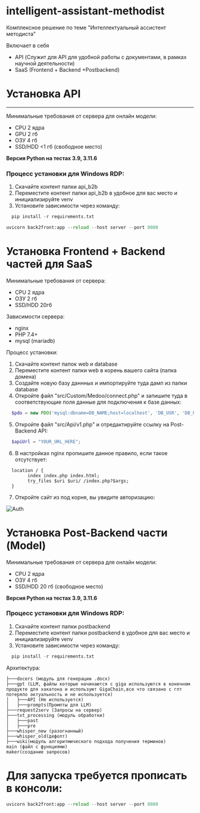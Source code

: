 # intelligent-assistant-methodist
Комплексное решение по теме "Интеллектуальный ассистент методиста"

Включает в себя 
- API (Служит для API для удобной работы с документами, в рамках научной деятельности)
- SaaS (Frontend + Backend +Postbackend)

# Установка API 
----------------------
Минимальные требования от сервера для онлайн модели:
- CPU 2 ядра
- GPU 2 гб
- ОЗУ 4 гб
- SSD/HDD <1 гб (свободное место)

**Версия Python на тестах 3.9, 3.11.6**

### Процесс установки для Windows RDP:
1. Скачайте контент папки api_b2b
2. Переместите контент папки api_b2b в удобное для вас место и инициализируйте venv
3. Установите зависимости через команду:
```python
  pip install -r requirements.txt
```
```python
uvicorn back2front:app --reload --host server --port 8080
```

# Установка Frontend + Backend частей для SaaS

Минимальные требования от сервера:
- CPU 2 ядра
- ОЗУ 2 гб
- SSD/HDD 20гб

Зависимости сервера:
- nginx
- PHP 7.4+
- mysql (mariadb)

Процесс установки:
1. Скачайте контент папок web и database
2. Переместите контент папки web в корень вашего сайта (папка домена)
3. Создайте новую базу даннных и импортируйте туда дамп из папки database
4. Откройте файл "src/Custom/Medoo/connect.php" и запишите туда в соответствующие поля данные для подключения к базе данных:

```php
  $pdo = new PDO('mysql:dbname=DB_NAME;host=localhost', 'DB_USR', 'DB_PWD');
```

5.  Откройте файл "src/Api/v1.php" и отредактируйте ссылку на Post-Backend API:
```php
  $apiUrl = "YOUR_URL_HERE";
```

6. В настройках nginx пропишите данное правило, если такое отсутствует:
```nginx
  location / {
        index index.php index.html;
        try_files $uri $uri/ /index.php?$args;
  }
```

7. Откройте сайт из под корня, вы увидите авторизацию:

![Auth](https://raw.githubusercontent.com/fortrane/intelligent-assistant-methodist-geekbrains/main/images/auth.png)

# Установка Post-Backend части (Model)

Минимальные требования от сервера для онлайн модели:
- CPU 2 ядра
- ОЗУ 4 гб
- SSD/HDD 20 гб (свободное место)


**Версия Python на тестах 3.9, 3.11.6**

### Процесс установки для Windows RDP:
1. Скачайте контент папки postbackend
2. Переместите контент папки postbackend в удобное для вас место и инициализируйте venv
3. Установите зависимости через команду:
```python
  pip install -r requirements.txt
```

Архитектура:
```text
├───docers (модуль для генерации .docx)
├───gpt (LLM, файлы которые начинаются с giga используются в конечном продукте для хакатона и используют GigaChain,все что связано с гпт потеряло актуальность и не используется)
│   ├───API (Не используется)
│   ├───prompts(Промпты для LLM)
├───request2serv (Запросы на сервер)
├───txt_processing (модуль обработки)
│   ├───past
│   ├───pre
├───whisper_new (разогнанный)
├───whisper_old(дефолт)
├───wiki(модуль алгоритмического подхода получения терминов)
main (файл с функциями)
maker(создание запросов)
```

# Для запуска требуется прописать в консоли:
```python
uvicorn back2front:app --reload --host server --port 8080
```



